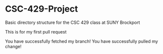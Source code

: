 # CSC-429-Project
Basic directory structure for the CSC 429 class at SUNY Brockport

This is for my first pull request

You have successfully fetched my branch!
You have successfully pulled my change!
